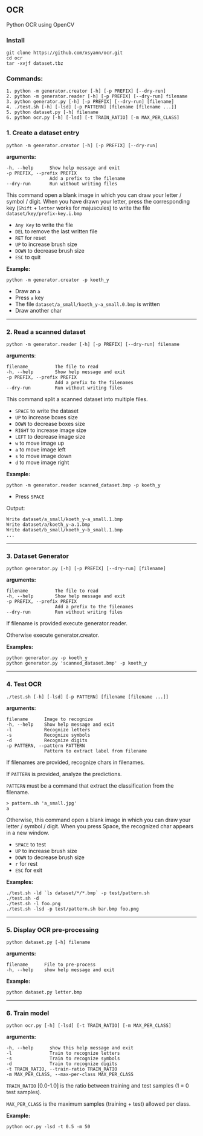 ## OCR


Python OCR using OpenCV

### Install

    git clone https://github.com/xsyann/ocr.git
    cd ocr
    tar -xvjf dataset.tbz

### Commands:


    1. python -m generator.creator [-h] [-p PREFIX] [--dry-run]
    2. python -m generator.reader [-h] [-p PREFIX] [--dry-run] filename
    3. python generator.py [-h] [-p PREFIX] [--dry-run] [filename]
    4. ./test.sh [-h] [-lsd] [-p PATTERN] [filename [filename ...]]
    5. python dataset.py [-h] filename
    6. python ocr.py [-h] [-lsd] [-t TRAIN_RATIO] [-m MAX_PER_CLASS]


### 1. Create a dataset entry

    python -m generator.creator [-h] [-p PREFIX] [--dry-run]

**arguments:**

    -h, --help      Show help message and exit
    -p PREFIX, --prefix PREFIX
                    Add a prefix to the filename
    --dry-run       Run without writing files

This command open a blank image in which you can draw your letter / symbol / digit.
When you have drawn your letter, press the corresponding key (`Shift` + `letter` works for majuscules)
to write the file `dataset/key/prefix-key.i.bmp`

* `Any Key` to write the file
* `DEL` to remove the last written file
* `RET` for reset
* `UP` to increase brush size
* `DOWN` to decrease brush size
* `ESC` to quit

**Example:**

    python -m generator.creator -p koeth_y
* Draw an `a`
* Press `a` key
* The file `dataset/a_small/koeth_y-a_small.0.bmp` is written
* Draw another char

----------------------------------------------

### 2. Read a scanned dataset

    python -m generator.reader [-h] [-p PREFIX] [--dry-run] filename

**arguments**:

    filename          The file to read
    -h, --help        Show help message and exit
    -p PREFIX, --prefix PREFIX
                      Add a prefix to the filenames
    --dry-run         Run without writing files

This command split a scanned dataset into multiple files.

* `SPACE` to write the dataset
* `UP` to increase boxes size
* `DOWN` to decrease boxes size
* `RIGHT` to increase image size
* `LEFT` to decrease image size
* `w` to move image up
* `a` to move image left
* `s` to move image down
* `d` to move image right

**Example:**

    python -m generator.reader scanned_dataset.bmp -p koeth_y
* Press `SPACE`

Output:

    Write dataset/a_small/koeth_y-a_small.1.bmp
    Write dataset/a/koeth_y-a.1.bmp
    Write dataset/b_small/koeth_y-b_small.1.bmp
    ...

----------------------------------------------

### 3. Dataset Generator

    python generator.py [-h] [-p PREFIX] [--dry-run] [filename]

**arguments:**

    filename          The file to read
    -h, --help        Show help message and exit
    -p PREFIX, --prefix PREFIX
                      Add a prefix to the filenames
    --dry-run         Run without writing files

If filename is provided execute generator.reader.

Otherwise execute generator.creator.

**Examples:**

    python generator.py -p koeth_y
    python generator.py 'scanned_dataset.bmp' -p koeth_y

----------------------------------------------

### 4. Test OCR

    ./test.sh [-h] [-lsd] [-p PATTERN] [filename [filename ...]]

**arguments:**

    filename      Image to recognize
    -h, --help    Show help message and exit
    -l            Recognize letters
    -s            Recognize symbols
    -d            Recognize digits
    -p PATTERN, --pattern PATTERN
                  Pattern to extract label from filename

If filenames are provided, recognize chars in filenames.

If `PATTERN` is provided, analyze the predictions.

`PATTERN` must be a command that extract the classification from the filename.

    > pattern.sh 'a_small.jpg'
    a

Otherwise, this command open a blank image in which you can draw your letter / symbol / digit.
When you press Space, the recognized char appears in a new window.

* `SPACE` to test
* `UP` to increase brush size
* `DOWN` to decrease brush size
* `r` for rest
* `ESC` for exit

**Examples:**

    ./test.sh -ld `ls dataset/*/*.bmp` -p test/pattern.sh
    ./test.sh -d
    ./test.sh -l foo.png
    ./test.sh -lsd -p test/pattern.sh bar.bmp foo.png

----------------------------------------------

### 5. Display OCR pre-processing

    python dataset.py [-h] filename

**arguments:**

    filename      File to pre-process
    -h, --help    show help message and exit

**Example:**

    python dataset.py letter.bmp

----------------------------------------------

### 6. Train model

    python ocr.py [-h] [-lsd] [-t TRAIN_RATIO] [-m MAX_PER_CLASS]

**arguments:**

    -h, --help      show this help message and exit
    -l              Train to recognize letters
    -s              Train to recognize symbols
    -d              Train to recognize digits
    -t TRAIN_RATIO, --train-ratio TRAIN_RATIO
    -m MAX_PER_CLASS, --max-per-class MAX_PER_CLASS

`TRAIN_RATIO` [0.0-1.0] is the ratio between training and test samples (1 = 0 test samples).

`MAX_PER_CLASS` is the maximum samples (training + test) allowed per class.

**Example:**

    python ocr.py -lsd -t 0.5 -m 50
